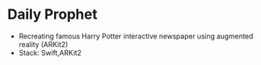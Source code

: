 # Daily Prophet

* Recreating famous Harry Potter interactive newspaper using augmented reality (ARKit2)
* Stack: Swift,ARKit2

